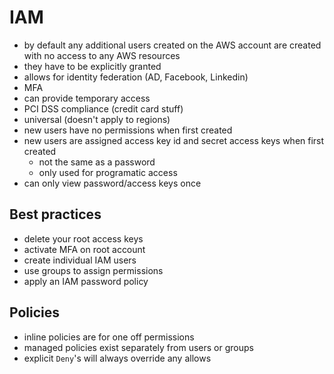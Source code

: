 # IAM

- by default any additional users created on the AWS account are created with no access to any AWS resources
- they have to be explicitly granted
- allows for identity federation (AD, Facebook, Linkedin)
- MFA
- can provide temporary access
- PCI DSS compliance (credit card stuff)
- universal (doesn't apply to regions)
- new users have no permissions when first created
- new users are assigned access key id and secret access keys when first created
  - not the same as a password
  - only used for programatic access
- can only view password/access keys once

## Best practices
- delete your root access keys
- activate MFA on root account
- create individual IAM users
- use groups to assign permissions
- apply an IAM password policy

## Policies
- inline policies are for one off permissions
- managed policies exist separately from users or groups
- explicit `Deny`'s will always override any allows